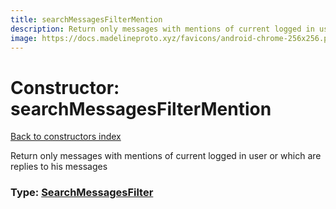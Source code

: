 ```yaml
---
title: searchMessagesFilterMention
description: Return only messages with mentions of current logged in user or which are replies to his messages
image: https://docs.madelineproto.xyz/favicons/android-chrome-256x256.png
---
```

# Constructor: searchMessagesFilterMention  
[Back to constructors index](index.md)



Return only messages with mentions of current logged in user or which are replies to his messages




### Type: [SearchMessagesFilter](../types/SearchMessagesFilter.md)


